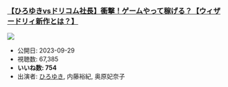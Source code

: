 ### [【ひろゆきvsドリコム社長】衝撃！ゲームやって稼げる？【ウィザードリィ新作とは？】](https://www.youtube.com/watch?v=MUL_GI9Y4XM)
[![](https://img.youtube.com/vi/MUL_GI9Y4XM/sddefault.jpg)](https://www.youtube.com/watch?v=MUL_GI9Y4XM)
-   公開日: 2023-09-29
-   視聴数: 67,385
-   **いいね数: 754**
-   出演者: [ひろゆき](/rehacq_fan/people/ひろゆき "wikilink"), 内藤裕紀, 奥原妃奈子

